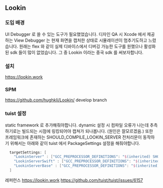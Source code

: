 ## Lookin

### 도입 배경
UI Debugger 로 쓸 수 있는 도구가 필요했었습니다.
디자인 QA 시 Xcode 에서 제공하는 View Debugger 는 현재 화면을 캡처한 상태로 시뮬레이션이 멈추기도하고 느렸습니다. 원래는 flex 와 같이 실제 디바이스에서 디버깅 가능한 도구를 원했으나 활성화된 sdk 들이 많이 없었습니다. 그 중 Lookin 이라는 중국 sdk 를 써보자합니다.


### 설치
https://lookin.work

### SPM 
https://github.com/hughkli/Lookin/
develop branch


### tuist 설정
static framework 로 추가해줘야합니다.
dynamic 설정 시 컴파일 오류가 나는데 추측하기로는 빌드되는 시점에 링킹되어야 캡쳐가 되나봅니다. (원인은 잘모르겠음.)
또한 프레임워크에 존재하는 SHOULD_COMPILE_LOOKIN_SERVER 전처리문이 동작하기 위해서는 아래와 같이
tuist 에서 PackageSettings 설정을 해줘야합니다.

```swift
  targetSettings: [
    "LookinServer" : ["GCC_PREPROCESSOR_DEFINITIONS": "$(inherited) SHOULD_COMPILE_LOOKIN_SERVER=1"],
    "LookinServerSwift" : ["GCC_PREPROCESSOR_DEFINITIONS": "$(inherited) SHOULD_COMPILE_LOOKIN_SERVER=1"],
    "LookinServerBase" : ["GCC_PREPROCESSOR_DEFINITIONS": "$(inherited) SHOULD_COMPILE_LOOKIN_SERVER=1"]
  ]

```



레퍼런스
https://lookin.work
https://github.com/tuist/tuist/issues/6157
